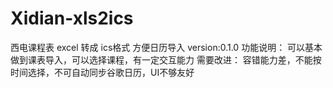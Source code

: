 Xidian-xls2ics
==============

西电课程表 excel 转成 ics格式 方便日历导入
version:0.1.0
功能说明：
    可以基本做到课表导入，可以选择课程，有一定交互能力
需要改进：
    容错能力差，不能按时间选择，不可自动同步谷歌日历，UI不够友好
